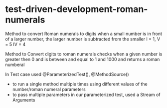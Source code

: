 # test-driven-development-roman-numerals

Method to convert Roman numerals to digits
when a small number is in front of a larger number, the larger number is subtracted from the smaller
I = 1, V = 5 
IV = 4

Method to Convert digits to roman numerals
checks when a given number is greater then 0 and is between and equal to 1 and 1000 and returns a roman numberal

In Test case used @ParameterizedTest(), @MethodSource()
- to run a single method multiple times using different values of the number/roman numeral parameters
- to pass multiple parameters in our parameterized test, used a Stream of Arguments
